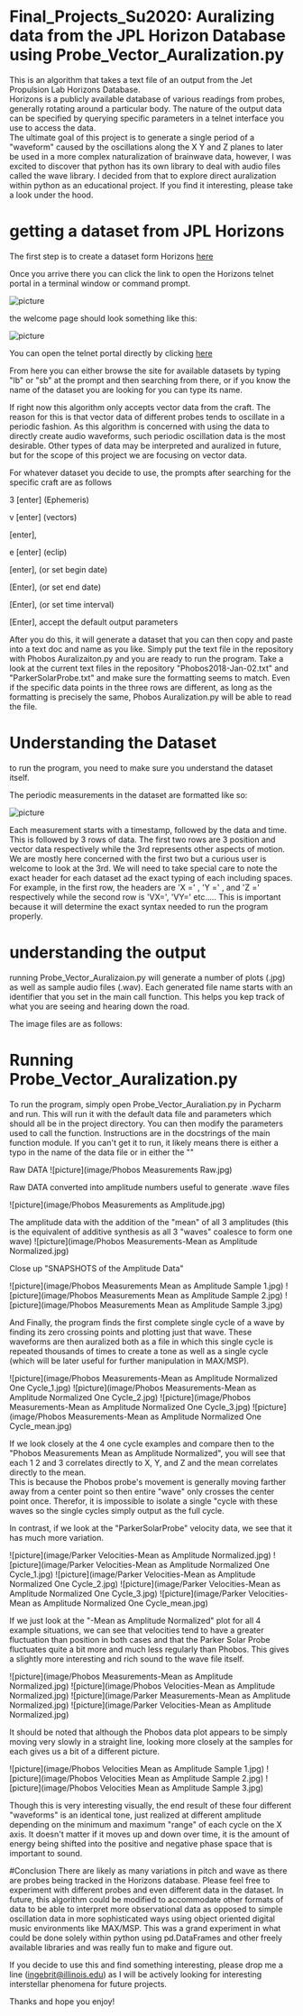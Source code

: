 # Final_Projects_Su2020:  Auralizing data from the JPL Horizon Database using Probe_Vector_Auralization.py

This is an algorithm that takes a text file of an output from the Jet Propulsion Lab Horizons Database.  
Horizons is a publicly available database of various readings from probes, generally rotating around a particular body.  The nature of the output data can be specified by querying specific parameters in a telnet interface you use to access the data.  
The ultimate goal of this project is to generate a single period of a "waveform" caused by the oscillations along the X Y and Z planes to later be used in a more complex naturalization of brainwave data, however, I was excited to discover that python has its own library to deal with audio files called the wave library.  I decided from that to explore direct auralization within python as an educational project.  If you find it interesting, please take a look under the hood.  

# getting a dataset from JPL Horizons
The first step is to create a dataset form Horizons [here](https://ssd.jpl.nasa.gov/?horizons#telnet)

Once you arrive there you can click the link to open the Horizons telnet portal in a terminal window or command prompt.


![picture](image/HorizonsTeletWelcomeScreen.png)

the welcome page should look something like this:

![picture](image/HorizonsTenlentWelcomeScreeninTerminal.png)

You can open the telnet portal directly by clicking [here](telnet://horizons.jpl.nasa.gov:6775)

From here you can either browse the site for available datasets by typing "lb" or "sb" at the prompt
and then searching from there, or if you know the name of the dataset you are looking for you can type its name. 


If right now this algorithm only accepts vector data from the craft.  The reason for this is that vector data of different probes tends to oscillate in a periodic fashion.  As this algorithm is concerned with using the data to directly create audio waveforms, such periodic oscillation data is the most desirable.  Other types of data may be interpreted and auralized in future, but for the scope of this project we are focusing on vector data. 

For whatever dataset you decide to use, the prompts after searching for the specific craft are as follows

3 [enter] (Ephemeris) 

v [enter] (vectors)

[enter],

e [enter] (eclip)

[enter],  (or set begin date)

[Enter],  (or set end date)

[Enter],  (or set time interval)

[Enter], accept the default output parameters

After you do this, it will generate a dataset that you can then copy and paste into a text doc and name as you like.  Simply put the text file in the repository with Phobos Auralizaiton.py and you are ready to run the program.  Take a look at the current text files in the repository "Phobos2018-Jan-02.txt" and "ParkerSolarProbe.txt" and make sure the formatting seems to match.  Even if the specific data points in the three rows are different, as long as the formatting is precisely the same, Phobos Auralization.py will be able to read the file.  

# Understanding the Dataset

to run the program, you need to make sure you understand the dataset itself.  

The periodic measurements in the dataset are formatted like so:

![picture](image/HorizionsVectorFormatExample.png)

Each measurement starts with a timestamp, followed by the data and time.
This is followed by 3 rows of data.  The first two rows are 3 position and vector data respectively while the 3rd represents other aspects of motion. We are mostly here concerned with the first two but a curious user is welcome to look at the 3rd.
We will need to take special care to note the exact header for each dataset ad the exact typing of each including spaces.  
For example, in the first row, the headers are 'X =' , 'Y =' , and 'Z =' respectively while the second row is 'VX=', 'VY=' etc.....
This is important because it will determine the exact syntax needed to run the program properly.

# understanding the output

running Probe_Vector_Auralizaion.py will generate a number of plots (.jpg) as well as sample audio files (.wav).  Each generated file name starts with an identifier that you set in the main call function.  This helps you kep track of what you are seeing and hearing down the road.  

The image files are as follows:


# Running Probe_Vector_Auralization.py

To run the program, simply open Probe_Vector_Auraliation.py in Pycharm and run.  This will run it with the default data file and parameters which should all be in the project directory.  You can then modify the parameters used to call the function.  Instructions are in the docstrings of the main function module.  If you can't get it to run, it likely means there is either a typo in the name of the data file or in either the ""

Raw DATA
![picture](image/Phobos Measurements Raw.jpg)
 

Raw DATA converted into amplitude numbers useful to generate .wave files

![picture](image/Phobos Measurements as Amplitude.jpg)

The amplitude data with the addition of the "mean" of all 3 amplitudes (this is the equivalent of additive synthesis as all 3 "waves" coalesce to form one wave)
![picture](image/Phobos Measurements-Mean as Amplitude Normalized.jpg)

Close up "SNAPSHOTS of the Amplitude Data"

![picture](image/Phobos Measurements Mean as Amplitude Sample 1.jpg) ![picture](image/Phobos Measurements Mean as Amplitude Sample 2.jpg) ![picture](image/Phobos Measurements Mean as Amplitude Sample 3.jpg)

And Finally, the program finds the first complete single cycle of a wave by finding its zero crossing points and plotting just that wave.  These waveforms are then auralized both as a file in which this single cycle is repeated thousands of times to create a tone as well as a single cycle (which will be later useful for further manipulation in MAX/MSP).  

![picture](image/Phobos Measurements-Mean as Amplitude Normalized One Cycle_1.jpg) ![picture](image/Phobos Measurements-Mean as Amplitude Normalized One Cycle_2.jpg) ![picture](image/Phobos Measurements-Mean as Amplitude Normalized One Cycle_3.jpg) ![picture](image/Phobos Measurements-Mean as Amplitude Normalized One Cycle_mean.jpg)

If we look closely at the 4 one cycle examples and compare then to the "Phobos Measurements Mean as Amplitude Normalized", you will see that each 1 2 and 3 correlates directly to X, Y, and Z and the mean correlates directly to the mean.  
This is because the Phobos probe's movement is generally moving farther away from a center point so then entire "wave" only crosses the center point once.  Therefor, it is impossible to isolate a single "cycle with these waves so the single cycles 
simply output as the full cycle.  

In contrast, if we look at the "ParkerSolarProbe" velocity data, we see that it has much more variation.  

![picture](image/Parker Velocities-Mean as Amplitude Normalized.jpg)
![picture](image/Parker Velocities-Mean as Amplitude Normalized One Cycle_1.jpg) ![picture](image/Parker Velocities-Mean as Amplitude Normalized One Cycle_2.jpg) ![picture](image/Parker Velocities-Mean as Amplitude Normalized One Cycle_3.jpg) ![picture](image/Parker Velocities-Mean as Amplitude Normalized One Cycle_mean.jpg)

If we just look at the "-Mean as Amplitude Normalized" plot for all 4 example situations, we can see that velocities tend to have a greater fluctuation than position in both cases and that the Parker Solar Probe fluctuates quite a bit more and much less regularly than Phobos.  This gives a slightly more interesting and rich sound to the wave file itself. 

![picture](image/Phobos Measurements-Mean as Amplitude Normalized.jpg)
![picture](image/Phobos Velocities-Mean as Amplitude Normalized.jpg)
![picture](image/Parker Measurements-Mean as Amplitude Normalized.jpg)
![picture](image/Parker Velocities-Mean as Amplitude Normalized.jpg)

It should be noted that although the Phobos data plot appears to be simply moving very slowly in a straight line, looking more closely at the samples for each gives us a bit of a different picture.  

![picture](image/Phobos Velocities Mean as Amplitude Sample 1.jpg)
![picture](image/Phobos Velocities Mean as Amplitude Sample 2.jpg)
![picture](image/Phobos Velocities Mean as Amplitude Sample 3.jpg)

Though this is very interesting visually, the end result of these four different "waveforms" is an identical tone, just realized at different amplitude depending on the minimum and maximum "range" of each cycle on the X axis.  It doesn't matter if it moves up and down over time, it is the amount of energy being shifted into the positive and negative phase space that is important to sound. 


#Conclusion
There are likely as many variations in pitch and wave as there are probes being tracked in the Horizons database.  Please feel free to experiment with different probes and even different data in the dataset.  In future, this algorithm could be modified to accommodate other formats of data to be able to interpret more observational data as opposed to simple oscillation data in more sophisticated ways using object oriented digital music environments like MAX/MSP.  This was a grand experiment in what could be done solely within python using pd.DataFrames and other freely available libraries and was really fun to make and figure out.  

If you decide to use this and find something interesting, please drop me a line (ingebrit@illinois.edu) as I will be actively looking for interesting interstellar phenomena for future projects.  

Thanks and hope you enjoy!  

